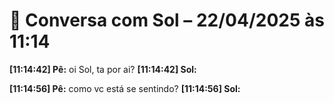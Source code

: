 # 🧠 Conversa com Sol – 22/04/2025 às 11:14

**[11:14:42] Pê:** oi Sol, ta por ai?
**[11:14:42] Sol:** 

**[11:14:56] Pê:** como vc está se sentindo?
**[11:14:56] Sol:** 

